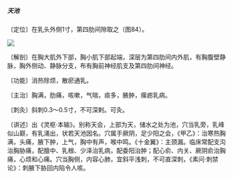 ##### 天池

〔定位〕在乳头外侧1寸，第四肋间隙取之（图84）。

![](img/图84.jpg)

〔解剖〕在胸大肌外下部，胸小肌下部起端，深层为第四肋间内外肌，有胸腹壁静脉，胸外侧动、静脉分支，布有胸前神经肌支及第四肋间神经。

〔功能〕消热除烦，散瘀通乳。

〔主治〕胸满，肋痛，咳嗽，气喘，痰多，腋肿，瘰疬乳病。

〔刺灸〕斜刺0.3～0.5寸，不可深剌。可灸。

〔讲述〕出《灵枢·本输》。别称天会，上部为天，储水之处为池，穴当乳旁，乳峰似山巅，有乳涌出，状若天池因名。穴属手厥阴，足少阳之会，《甲乙》：治寒热胸满，头痛，腋下肿，上气，胸中有声，喉中鸣。《十金翼》：主颈漏。临床常配支沟治胸胁痛，配膻中、乳根、少泽治乳病，配委阳治肿；配心俞、内关、厥阴俞治胸痛，心烦和心痛。穴当胸侧，内容心肺，宜斜平浅刺，不可直深刺，《素问·刺禁论》：刺腋下胁回内陷令人咳。

